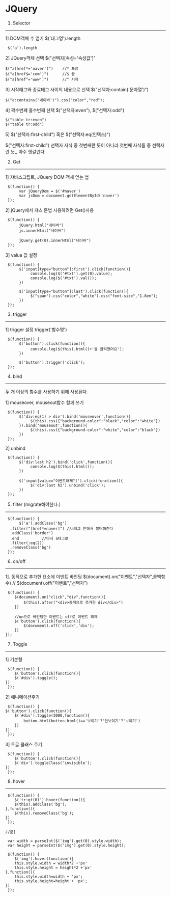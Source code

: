 # JQuery

1. Selector
---

1] DOM객체 수 얻기 $('태그명').length

     $('a').length
 
2] JQuery객체 선택 $("선택자[속성='속성값']"

    $("a[href*='naver']")    //* 포함
    $("a[href$='com']")      //$ 끝
    $("a[href^='www']")      //^ 시작
    
3] 시작태그와 종료태그 사이의 내용으로 선택 $("선택자:contain('문자열')")

    $("a:contains('네이버')").css("color","red");
    
4] 짝수번쨰 홀수번째 선택 $("선택자:even"), $("선택자:odd")

    $("table tr:even")
    $("table tr:odd")
  
5] $("선택자:first-child") 혹은 $("선택자:eq(인덱스)")

$("선택자:first-child") 선택자 자식 중 첫번째란 뜻이 아니라 첫번째 자식들 중 선택자 란 뜻,, 아주 헷갈린다
          
               
2. Get
---

1] 쟈바스크립트, JQuery DOM 객체 얻는 법

     $(function() {
          var jQueryDom = $('#naver')
          var jsDom = document.getElementById('naver')
     });

     
2] jQuery에서 쟈스 문법 사용하려면 Get()사용

     $(function() {
          jQuery.html("네이버")
          js.innerHtml("네이버")

          jQuery.get(0).innerHtml("네이버")
     });

     
3] value 값 설정

     $(function() {
          $('input[type="button"]:first').click(function(){
               console.log($('#txt').get(0).value);
               console.log($('#txt').val());
          })

          $('input[type="button"]:last').click(function(){
               $("span").css("color","white").css("font-size","1.8em");
          })
     });


3. trigger
---

1] trigger 설정 trigger('함수명')

     $(function() {
          $('button').click(function(){
               console.log($(this).html()+'을 클릭했어요');
          })

          $('button').trigger('click');
     });


4. bind
---

두 개 이상의 함수를 사용하기 위해 사용된다.

1] mouseover, mouseout함수 함께 쓰기
     
     $(function() {
          $('div:eq(1) > div').bind('mouseover',function(){
               $(this).css({"background-color":"black","color":"white"})
          }).bind('mouseout',function(){
               $(this).css({"background-color":"white","color":"black"})
          })
     });
     
2] unbind

     $(function() {
          $('div:last h2').bind('click',function(){
               console.log($(this).html());
          })

          $('input[value="이벤트해제"]').click(function(){
               $('div:last h2').unbind('click');
          })
     });
     
5. filter (migrate해야한다.)
---

     $(function() {
          $('a').addClass('bg')
	  .filter("[href*=naver]") //a태그 안에서 필터해준다
	  .addClass('border')
	  .end   		//다시 a태그로
	  .filter(:eq(2))
	  .removeClass('bg')
     });
     
6. on/off
---

1]. 동적으로 추가한 요소에 이벤트 바인딩  $(document).on("이벤트","선택자",콜백함수) // $(document).off("이벤트","선택자")
     
     $(function() {
		$(document).on("click","div",function(){
			$(this).after("<div>동적으로 추가한 div</div>")
		})
		
		//on으로 바인딩한 이벤트는 off로 이벤트 해제
		$('button').click(function(){
			$(document).off('click','div');
		})
	});
	
7. Toggle
---

1] 기본형
	
     $(function() {
     	$('button').click(function(){
		$('#div').toggle();
	})
     });


2] 애니메이션주기

     $(function() {
	$('button').click(function(){
		$('#div').toggle(3000,function(){
			button.html(button.html()=='보이기'?'안보이기'?'보이기')
		})
	})
     });

3] 토글 클래스 주기

     $(function() {
     	$('button').click(function(){
		$('div').toggleClass('invisible');
	})
     });

8. hover
---

     $(function() {
     	$('tr:gt(0)').hover(function(){
		$(this).addClass('bg');
	},function(){
		$(this).removeClass('bg');
	})
     });

	//문]
	
     var width = parseInt($('img').get(0).style.width);
     var height = parseInt($('img').get(0).style.height);

     $(function() {
     	$('img').hover(function(){
		this.style.width = width*2 +'px'
		this.style.height = height*2 +'px'
	},function(){
		this.style.width=width + 'px';
		this.style.height=height + 'px';
	})
     });
